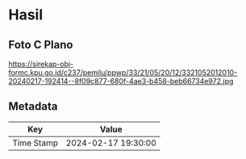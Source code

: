 # Hasil

## Foto C Plano

https://sirekap-obj-formc.kpu.go.id/c237/pemilu/ppwp/33/21/05/20/12/3321052012010-20240217-192414--8f09c877-680f-4ae3-b458-beb66734e972.jpg


## Metadata

| Key        | Value               |
| ---------- | ------------------- |
| Time Stamp | 2024-02-17 19:30:00 |



